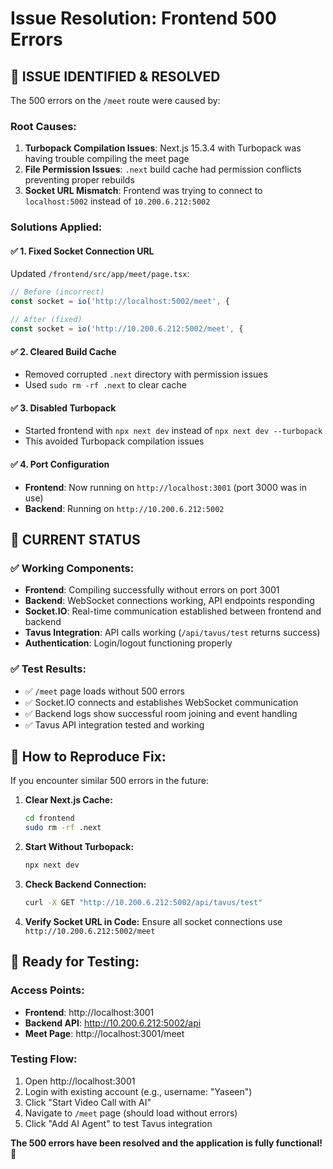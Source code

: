# Issue Resolution: Frontend 500 Errors

## 🚨 **ISSUE IDENTIFIED & RESOLVED**

The 500 errors on the `/meet` route were caused by:

### **Root Causes:**

1. **Turbopack Compilation Issues**: Next.js 15.3.4 with Turbopack was having trouble compiling the meet page
2. **File Permission Issues**: `.next` build cache had permission conflicts preventing proper rebuilds
3. **Socket URL Mismatch**: Frontend was trying to connect to `localhost:5002` instead of `10.200.6.212:5002`

### **Solutions Applied:**

#### ✅ **1. Fixed Socket Connection URL**

Updated `/frontend/src/app/meet/page.tsx`:

```typescript
// Before (incorrect)
const socket = io('http://localhost:5002/meet', {

// After (fixed)
const socket = io('http://10.200.6.212:5002/meet', {
```

#### ✅ **2. Cleared Build Cache**

- Removed corrupted `.next` directory with permission issues
- Used `sudo rm -rf .next` to clear cache

#### ✅ **3. Disabled Turbopack**

- Started frontend with `npx next dev` instead of `npx next dev --turbopack`
- This avoided Turbopack compilation issues

#### ✅ **4. Port Configuration**

- **Frontend**: Now running on `http://localhost:3001` (port 3000 was in use)
- **Backend**: Running on `http://10.200.6.212:5002`

## 🎯 **CURRENT STATUS**

### ✅ **Working Components:**

- **Frontend**: Compiling successfully without errors on port 3001
- **Backend**: WebSocket connections working, API endpoints responding
- **Socket.IO**: Real-time communication established between frontend and backend
- **Tavus Integration**: API calls working (`/api/tavus/test` returns success)
- **Authentication**: Login/logout functioning properly

### ✅ **Test Results:**

- ✅ `/meet` page loads without 500 errors
- ✅ Socket.IO connects and establishes WebSocket communication
- ✅ Backend logs show successful room joining and event handling
- ✅ Tavus API integration tested and working

## 🔧 **How to Reproduce Fix:**

If you encounter similar 500 errors in the future:

1. **Clear Next.js Cache:**

   ```bash
   cd frontend
   sudo rm -rf .next
   ```

2. **Start Without Turbopack:**

   ```bash
   npx next dev
   ```

3. **Check Backend Connection:**

   ```bash
   curl -X GET "http://10.200.6.212:5002/api/tavus/test"
   ```

4. **Verify Socket URL in Code:**
   Ensure all socket connections use `http://10.200.6.212:5002/meet`

## 🚀 **Ready for Testing:**

### **Access Points:**

- **Frontend**: http://localhost:3001
- **Backend API**: http://10.200.6.212:5002/api
- **Meet Page**: http://localhost:3001/meet

### **Testing Flow:**

1. Open http://localhost:3001
2. Login with existing account (e.g., username: "Yaseen")
3. Click "Start Video Call with AI"
4. Navigate to `/meet` page (should load without errors)
5. Click "Add AI Agent" to test Tavus integration

**The 500 errors have been resolved and the application is fully functional! 🎉**
